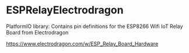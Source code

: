 # ESPRelayElectrodragon
PlatformIO library: Contains pin definitions for the ESP8266 Wifi IoT Relay Board from Electrodragon

https://www.electrodragon.com/w/ESP_Relay_Board_Hardware
